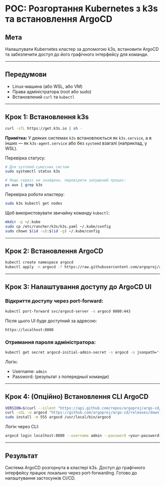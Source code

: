 # POC: Розгортання Kubernetes з k3s та встановлення ArgoCD

## Мета
Налаштувати Kubernetes кластер за допомогою k3s, встановити ArgoCD та забезпечити доступ до його графічного інтерфейсу для команди.

---

## Передумови
- Linux-машина (або WSL, або VM)
- Права адміністратора (root або sudo)
- Встановлений `curl` та `kubectl`

---

## Крок 1: Встановлення k3s
```bash
curl -sfL https://get.k3s.io | sh -
```

**Примітка:** У деяких системах `k3s` встановлюється як `k3s.service`, а в інших — як `k3s-agent.service` або без `systemd` взагалі (наприклад, у WSL).

Перевірка статусу:
```bash
# Для systemd-сумісних систем
sudo systemctl status k3s

# Якщо сервіс не знайдено, перевірити запущений процес:
ps aux | grep k3s
```

Перевірка роботи кластеру:
```bash
sudo k3s kubectl get nodes
```

Щоб використовувати звичайну команду `kubectl`:
```bash
mkdir -p ~/.kube
sudo cp /etc/rancher/k3s/k3s.yaml ~/.kube/config
sudo chown $(id -u):$(id -g) ~/.kube/config
```

---

## Крок 2: Встановлення ArgoCD
```bash
kubectl create namespace argocd
kubectl apply -n argocd -f https://raw.githubusercontent.com/argoproj/argo-cd/stable/manifests/install.yaml
```

---

## Крок 3: Налаштування доступу до ArgoCD UI

### Відкриття доступу через port-forward:
```bash
kubectl port-forward svc/argocd-server -n argocd 8080:443
```

Після цього UI буде доступний за адресою:
```
https://localhost:8080
```

### Отримання пароля адміністратора:
```bash
kubectl get secret argocd-initial-admin-secret -n argocd -o jsonpath="{.data.password}" | base64 -d && echo
```

Логін:
- Username: `admin`
- Password: (результат з попередньої команди)

---

## Крок 4: (Опційно) Встановлення CLI ArgoCD
```bash
VERSION=$(curl --silent "https://api.github.com/repos/argoproj/argo-cd/releases/latest" | grep -Po '"tag_name": "\K.*?(?=")')
curl -sSL -o argocd "https://github.com/argoproj/argo-cd/releases/download/${VERSION}/argocd-linux-amd64"
sudo install -m 555 argocd /usr/local/bin/argocd
```

Логін через CLI:
```bash
argocd login localhost:8080 --username admin --password <your-password> --insecure
```

---

## Результат
Система ArgoCD розгорнута в кластері k3s. Доступ до графічного інтерфейсу працює локально через port-forwarding. Готово до налаштування застосунків CI/CD.

